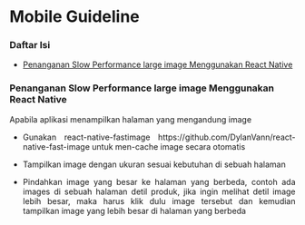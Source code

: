 Mobile Guideline 
=================

### Daftar Isi

- [Penanganan Slow Performance large image Menggunakan React Native](#penanganan-slow-performance-large-image-menggunakan-react-native)
    
### Penanganan Slow Performance large image Menggunakan React Native
Apabila aplikasi menampilkan halaman yang mengandung image 
- <p align="justify">Gunakan react-native-fastimage https://github.com/DylanVann/react-native-fast-image untuk men-cache image secara otomatis</p>
- <p align="justify">Tampilkan image dengan ukuran sesuai kebutuhan di sebuah halaman</p>
- <p align="justify">Pindahkan image yang besar ke halaman yang berbeda, contoh ada images di sebuah halaman detil produk, jika ingin melihat detil image lebih besar, maka harus klik dulu image tersebut dan kemudian tampilkan image yang lebih besar di halaman yang berbeda</p>
